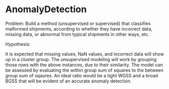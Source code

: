 # AnomalyDetection

Problem: Build a method (unsupervised or supervised) that classifies malformed shipments, according to whether they have incorrect data, missing data, or abnormal from typical shipments in other ways, etc.

Hypothesis:

It is expected that missing values, NaN values, and incorrect data will show up in a cluster group.
The unsupervised modeling will work by grouping those rows with the above instances, due to their similarity.
The model can be assessed by evaluating the within group sum of squares to the between group sum of sqaures.
An ideal ratio would be a tight WGSS and a broad BGSS that will be evident of an accurate anomaly detection.
